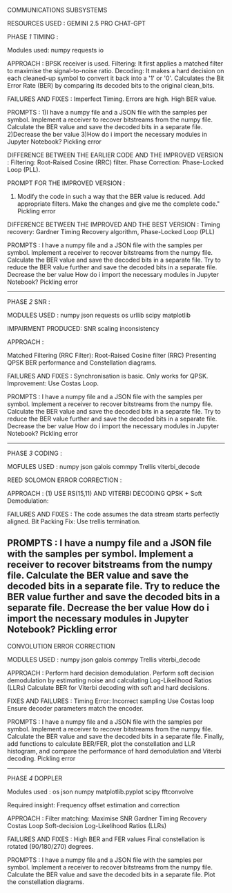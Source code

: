 COMMUNICATIONS SUBSYSTEMS

RESOURCES USED : 
GEMINI 2.5 PRO
CHAT-GPT


PHASE _1_ TIMING : 

Modules used: 
numpy
requests
io

APPROACH :
BPSK receiver is used.
Filtering: It first applies a matched filter to maximise the signal-to-noise ratio.
Decoding: It makes a hard decision on each cleaned-up symbol to convert it back into a '1' or '0'.
Calculates the Bit Error Rate (BER) by comparing its decoded bits to the original clean_bits.

FAILURES AND FIXES : 
Imperfect Timing. Errors are high. High BER value.

PROMPTS : 
1)I have a numpy file and a JSON file with the samples per symbol. Implement a receiver to recover bitstreams from the numpy file. Calculate the BER value and save the decoded bits in a separate file.
2)Decrease the ber value
3)How do i import the necessary modules in Jupyter Notebook?
Pickling error

DIFFERENCE BETWEEN THE EARLIER CODE AND THE IMPROVED VERSION : 
Filtering: Root-Raised Cosine (RRC) filter.
Phase Correction: Phase-Locked Loop (PLL).

PROMPT FOR THE IMPROVED VERSION : 
1) Modify the code in such a way that the BER value is reduced. Add appropriate filters. Make the changes and give me the complete code."
Pickling error

DIFFERENCE BETWEEN THE IMPROVED AND THE BEST VERSION : 
Timing recovery: Gardner Timing Recovery algorithm, Phase-Locked Loop (PLL)

PROMPTS : 
I have a numpy file and a JSON file with the samples per symbol. Implement a receiver to recover bitstreams from the numpy file. Calculate the BER value and save the decoded bits in a separate file.
Try to reduce the BER value further and save the decoded bits in a separate file.
Decrease the ber value
How do i import the necessary modules in Jupyter Notebook?
Pickling error

-----------------------------------------------------------

PHASE _2_ SNR : 

MODULES USED : 
numpy
json
requests
os
urllib
scipy
matplotlib

IMPAIRMENT PRODUCED: SNR scaling inconsistency

APPROACH : 

Matched Filtering (RRC Filter): Root-Raised Cosine filter (RRC)
Presenting QPSK BER performance and Constellation diagrams.

FAILURES AND FIXES :
Synchronisation is basic. 
Only works for QPSK.
Improvement: Use Costas Loop.

PROMPTS : 
I have a numpy file and a JSON file with the samples per symbol. Implement a receiver to recover bitstreams from the numpy file. Calculate the BER value and save the decoded bits in a separate file.
Try to reduce the BER value further and save the decoded bits in a separate file.
Decrease the ber value
How do i import the necessary modules in Jupyter Notebook?
Pickling error

-----------------------------------------------------------------

PHASE _3_ CODING : 

MOFULES USED : 
numpy
json
galois
commpy
Trellis
viterbi_decode

REED SOLOMON ERROR CORRECTION : 

APPROACH : (1)
USE RS(15,11) AND VITERBI DECODING
QPSK + Soft Demodulation:

FAILURES AND FIXES : 
The code assumes the data stream starts perfectly aligned.
Bit Packing
Fix: Use trellis termination.

PROMPTS :
I have a numpy file and a JSON file with the samples per symbol. Implement a receiver to recover bitstreams from the numpy file. Calculate the BER value and save the decoded bits in a separate file.
Try to reduce the BER value further and save the decoded bits in a separate file.
Decrease the ber value
How do i import the necessary modules in Jupyter Notebook?
Pickling error
---------------------------------------------------------------------

CONVOLUTION ERROR CORRECTION

MODULES USED : 
numpy
json
galois
commpy
Trellis
viterbi_decode


APPROACH :
Perform hard decision demodulation.
Perform soft decision demodulation by estimating noise and calculating Log-Likelihood Ratios (LLRs)
Calculate BER for Viterbi decoding with soft and hard decisions.

FIXES AND FAILURES :
Timing Error: Incorrect sampling
Use Costas loop
Ensure decoder parameters match the encoder.

PROMPTS : 
I have a numpy file and a JSON file with the samples per symbol. Implement a receiver to recover bitstreams from the numpy file. Calculate the BER value and save the decoded bits in a separate file.
Finally, add functions to calculate BER/FER, plot the constellation and LLR histogram, and compare the performance of hard demodulation and Viterbi decoding.
Pickling error

---------------------------------------------------------------

PHASE _4_ DOPPLER

Modules used : 
os
json
numpy
matplotlib.pyplot
scipy
fftconvolve

Required insight: Frequency offset estimation and correction

APPROACH :
Filter matching: Maximise SNR
Gardner Timing Recovery
Costas Loop
Soft-decision Log-Likelihood Ratios (LLRs)

FAILURES AND FIXES : 
High BER and FER values
Final constellation is rotated (90/180/270) degrees.

PROMPTS : 
I have a numpy file and a JSON file with the samples per symbol. Implement a receiver to recover bitstreams from the numpy file. Calculate the BER value and save the decoded bits in a separate file.
Plot the constellation diagrams.









